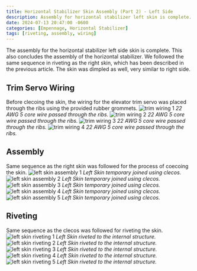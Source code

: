 ```yaml
---
title: Horizontal Stabilizer Skin Assembly (Part 2) - Left Side
description: Assembly for horizontal stabilizer left skin is complete.
date: 2024-07-13 20:47:00 -0600
categories: [Empennage, Horizontal Stabilizer]
tags: [riveting, assembly, wiring]
---
```


The assembly for the horizontal stabilizer left side skin is complete. This also concludes the assembly of the horizontal stabilizer. We followed the same sequence in riveting as the right skin, which has been described in the previous article. The skin was dimpled as well, very similar to right side.

## Trim Servo Wiring
Before clecoing the skin, the wiring for the elevator trim servo was placed through the ribs using the provided rubber grommets.
![trim wiring 1](/assets/img/posts/empennage/horizontal_stabilizer/left-internal-wiring-1.jpg)
_22 AWG 5 core wire passed through the ribs._
![trim wiring 2](/assets/img/posts/empennage/horizontal_stabilizer/left-internal-wiring-2.jpg)
_22 AWG 5 core wire passed through the ribs._
![trim wiring 3](/assets/img/posts/empennage/horizontal_stabilizer/left-internal-wiring-3.jpg)
_22 AWG 5 core wire passed through the ribs._
![trim wiring 4](/assets/img/posts/empennage/horizontal_stabilizer/left-internal-wiring-4.jpg)
_22 AWG 5 core wire passed through the ribs._

## Assembly
Same sequence as the right skin was followed for the process of coecoing the skin.
![left skin assembly 1](/assets/img/posts/empennage/horizontal_stabilizer/left-skin-assembly-1.jpg)
_Left Skin temporary joined using clecos._
![left skin assembly 2](/assets/img/posts/empennage/horizontal_stabilizer/left-skin-assembly-2.jpg)
_Left Skin temporary joined using clecos._
![left skin assembly 3](/assets/img/posts/empennage/horizontal_stabilizer/left-skin-assembly-3.jpg)
_Left Skin temporary joined using clecos._
![left skin assembly 4](/assets/img/posts/empennage/horizontal_stabilizer/left-skin-assembly-4.jpg)
_Left Skin temporary joined using clecos._
![left skin assembly 5](/assets/img/posts/empennage/horizontal_stabilizer/left-skin-assembly-5.jpg)
_Left Skin temporary joined using clecos._

## Riveting
Same sequence as the clecos was followed for riveting the skin.
![left skin riveting 1](/assets/img/posts/empennage/horizontal_stabilizer/left-skin-riveting-1.jpg)
_Left Skin riveted to the internal structure._
![left skin riveting 2](/assets/img/posts/empennage/horizontal_stabilizer/left-skin-riveting-2.jpg)
_Left Skin riveted to the internal structure._
![left skin riveting 3](/assets/img/posts/empennage/horizontal_stabilizer/left-skin-riveting-3.jpg)
_Left Skin riveted to the internal structure._
![left skin riveting 4](/assets/img/posts/empennage/horizontal_stabilizer/left-skin-riveting-4.jpg)
_Left Skin riveted to the internal structure._
![left skin riveting 5](/assets/img/posts/empennage/horizontal_stabilizer/left-skin-riveting-5.jpg)
_Left Skin riveted to the internal structure._
